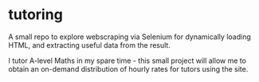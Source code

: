 # tutoring
A small repo to explore webscraping via Selenium for dynamically loading HTML, and extracting useful data from the result.

I tutor A-level Maths in my spare time - this small project will allow me to obtain an on-demand distribution of hourly rates for tutors using the site.
